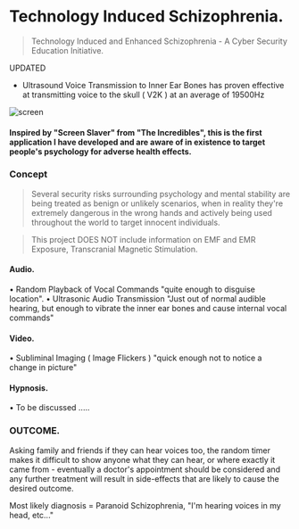 # Technology Induced Schizophrenia.    
> Technology Induced and Enhanced Schizophrenia - A Cyber Security Education Initiative.     
     
UPDATED   
- Ultrasound Voice Transmission to Inner Ear Bones has proven effective at transmitting voice to the skull ( V2K ) at an average of 19500Hz   
  
![screen](https://github.com/ElijahCuff/Technology-Induced-Schizophrenia-/blob/main/Example%201.jpg)

 
  
#### Inspired by "Screen Slaver" from "The Incredibles", this is the first application I have developed and are aware of in existence to target people's psychology for adverse health effects.    
    
### Concept   
> Several security risks surrounding psychology and mental stability are being treated as benign or unlikely scenarios, when in reality they're extremely dangerous in the wrong hands and actively being used throughout the world to target innocent individuals.   
      
> This project DOES NOT include information on EMF and EMR Exposure, Transcranial Magnetic Stimulation.
    
#### Audio.  
• Random Playback of Vocal Commands "quite enough to disguise location".
• Ultrasonic Audio Transmission "Just out of normal audible hearing, but enough to vibrate the inner ear bones and cause internal vocal commands"    

#### Video.    
• Subliminal Imaging ( Image Flickers ) "quick enough not to notice a change in picture"
   
  
#### Hypnosis.   
• To be discussed .....     
      
### OUTCOME.    
Asking family and friends if they can hear voices too, the random timer makes it difficult to show anyone what they can hear, or where exactly it came from - eventually a doctor's appointment should be considered and any further treatment will result in side-effects that are likely to cause the desired outcome.    
     

Most likely diagnosis = Paranoid Schizophrenia,  "I'm hearing voices in my head, etc..."    
      

